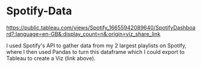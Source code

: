 # Spotify-Data
https://public.tableau.com/views/Spotify_16655942089640/SpotifyDashboard?:language=en-GB&:display_count=n&:origin=viz_share_link

I used Spotify's API to gather data from my 2 largest playlists on Spotify, where I then used Pandas to turn this dataframe which I could export to Tableau to create a Viz (link above).
